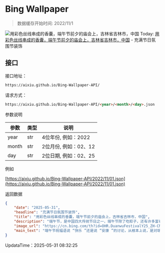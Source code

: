 # Bing Wallpaper

> 数据缓存开始时间: 2022/11/1

![用彩色丝线串成的香囊，端午节前夕的庙会上，吉林省吉林市，中国](https://cn.bing.com/th?id=OHR.DuanwuFestivalY25_ZH-CN7343005503_1920x1080.webp)
Today: [用彩色丝线串成的香囊，端午节前夕的庙会上，吉林省吉林市，中国](https://cn.bing.com/th?id=OHR.DuanwuFestivalY25_ZH-CN7343005503_1920x1080.webp) - 充满节日氛围节装饰

## 接口

接口地址：

```html
https://aixiu.github.io/Bing-Wallpaper-API/
```

请求方式：

```html
https://aixiu.github.io/Bing-Wallpaper-API/<year>/<month>/<day>.json
```

参数说明

| 参数 | 类型 | 说明 |
| - | - | - |
| year | str | 4位年份, 例如：2022 |
| month | str | 2位月份, 例如：02、12 |
| day | str | 2位日期, 例如：02、25 |

例如

[https://aixiu.github.io/Bing-Wallpaper-API/2022/11/01.json](https://aixiu.github.io/Bing-Wallpaper-API/2022/11/01.json)

返回数据

```json
{
    "date": "2025-05-31",
    "headline": "充满节日氛围节装饰",
    "title": "用彩色丝线串成的香囊，端午节前夕的庙会上，吉林省吉林市，中国",
    "description": "端午节，是中国四大传统节日之一，端午节除了吃粽子，还有许多富有特色的民间习俗，比如今天图片中的彩色丝线串成的香囊。这是在吉林市的端午节前夕就开始的庙会上售卖的。",
    "image_url": "https://cn.bing.com/th?id=OHR.DuanwuFestivalY25_ZH-CN7343005503_1920x1080.webp",
    "main_text": "端午节祝福语说 “快乐 ”还是说 “安康 ”的讨论，从根本上说，是对端午节文化传统意义的探索，也是人们对未来生活的美好期盼。"
}
```

UpdataTime：2025-05-31 08:32:25
